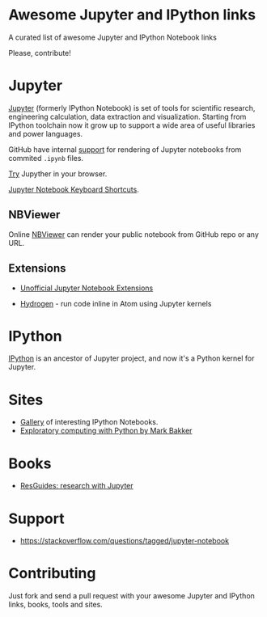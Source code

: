 # Awesome Jupyter and IPython links
A curated list of awesome Jupyter and IPython Notebook links

Please, contribute!

# Jupyter

[Jupyter](http://jupyter.org) (formerly IPython Notebook) is set of tools for scientific research, engineering calculation, data extraction and visualization. Starting from IPython toolchain now it grow up to support a wide area of useful libraries and power languages.

GitHub have internal [support](https://github.com/blog/1995-github-jupyter-notebooks-3) for rendering of Jupyter notebooks from commited `.ipynb` files.

[Try](https://try.jupyter.org/) Jupyther in your browser.

[Jupyter Notebook Keyboard Shortcuts](https://www.cheatography.com/weidadeyue/cheat-sheets/jupyter-notebook/).

## NBViewer

Online [NBViewer](https://nbviewer.jupyter.org/) can render your public notebook from GitHub repo or any URL.

## Extensions

* [Unofficial Jupyter Notebook Extensions](https://github.com/ipython-contrib/jupyter_contrib_nbextensions)

* [Hydrogen](https://github.com/nteract/hydrogen) - run code inline in Atom using Jupyter kernels

# IPython

[IPython](http://ipython.org/) is an ancestor of Jupyter project, and now it's a Python kernel for Jupyter.

# Sites

* [Gallery](https://github.com/ipython/ipython/wiki/A-gallery-of-interesting-IPython-Notebooks) of interesting IPython Notebooks.
* [Exploratory computing with Python by Mark Bakker](http://mbakker7.github.io/exploratory_computing_with_python/)

# Books

* [ResGuides: research with Jupyter](https://www.gitbook.com/book/dansand/resguides-research-with-jupyter/details)

# Support

* https://stackoverflow.com/questions/tagged/jupyter-notebook

# Contributing

Just fork and send a pull request with your awesome Jupyter and IPython links, books, tools and sites.
